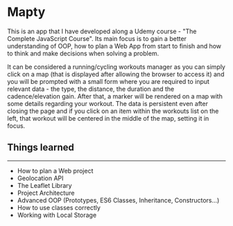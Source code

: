 # Mapty

  This is an app that I have developed along a Udemy course - "The Complete JavaScript Course". Its main focus is to gain a better understanding of OOP, how to plan a Web App from start to finish and how to think and make decisions when solving a problem.
  
  It can be considered a running/cycling workouts manager as you can simply click on a map (that is displayed after allowing the browser to access it) and you will be prompted with a small form where you are required to input relevant data - the type, the distance, the duration and the cadence/elevation gain. After that, a marker will be rendered on a map with some details regarding your workout. The data is persistent even after closing the page and if you click on an item within the workouts list on the left, that workout will be centered in the middle of the map, setting it in focus.
  
## Things learned
------------------------------------
- How to plan a Web project
- Geolocation API
- The Leaflet Library
- Project Architecture
- Advanced OOP (Prototypes, ES6 Classes, Inheritance, Constructors...)
- How to use classes correctly
- Working with Local Storage
